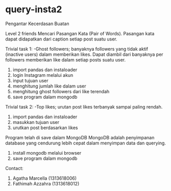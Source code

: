 # query-insta2

Pengantar Kecerdasan Buatan

Level 2 friends
Mencari Pasangan Kata (Pair of Words). Pasangan kata dapat didapatkan dari caption setiap post suatu user. 

Trivial task 1: 
-Ghost followers; banyaknya followers yang tidak aktif (inactive users) dalam memberikan likes.
Dapat diambil dari banyaknya per followers memberikan like dalam setiap posts suatu user.
1. import pandas dan instaloader
2. login Instagram melalui akun
3. input tujuan user
4. menghitung jumlah like dalam user
5. menghitung ghost followers dari like terendah
6. save program dalam mongodb

Trivial task 2: 
-Top likes; urutan post likes terbanyak sampai paling rendah.
1. import pandas dan instaloader
2. masukkan tujuan user
3. urutkan post berdasarkan likes

Program telah di save dalam MongoDB MongoDB adalah penyimpanan database yang cendurung lebih cepat dalam menyimpan data dan querying. 
1. install mongodb melalui browser
2. save program dalam mongodb 

Contact:
1. Agatha Marcella (1313618006)
2. Fathimah Azzahra (1313618012)
